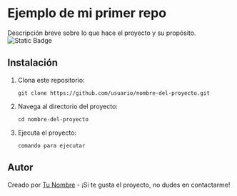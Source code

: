 # Ejemplo de mi primer repo

Descripción breve sobre lo que hace el proyecto y su propósito.
![Static Badge](https://img.shields.io/badge/HTML-orange)


## Instalación

1. Clona este repositorio:
    ```
    git clone https://github.com/usuario/nombre-del-proyecto.git
    ```
2. Navega al directorio del proyecto:
    ```
    cd nombre-del-proyecto
    ```
3. Ejecuta el proyecto:
    ```
    comando para ejecutar
    ```
## Autor

Creado por [Tu Nombre](https://github.com/vviguerashd) - ¡Si te gusta el proyecto, no dudes en contactarme!
